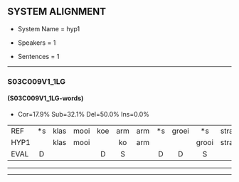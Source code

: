 
## SYSTEM ALIGNMENT

- System Name = hyp1

- Speakers = 1

- Sentences = 1

---

### S03C009V1_1LG

#### (S03C009V1_1LG-words)

- Cor=17.9%	Sub=32.1%	Del=50.0%	Ins=0.0%

|  |  |  |  |  |  |  |  |  |  |  |  |  |  |  |  |  |  |  |  |  |  |  |  |  |  |  |  |  |  |  |  |  |  |  |  |  |  |  |  |  |  |  |  |  |  |  |  |  |  |  |  |  |  |  |  |  |  |  |  |  |  |  |  |  |  |  |  |  |  |  |  |  |  |  |  |  |  |  |  |  |  |  |  |  |
|:--- |:---:|:---:|:---:|:---:|:---:|:---:|:---:|:---:|:---:|:---:|:---:|:---:|:---:|:---:|:---:|:---:|:---:|:---:|:---:|:---:|:---:|:---:|:---:|:---:|:---:|:---:|:---:|:---:|:---:|:---:|:---:|:---:|:---:|:---:|:---:|:---:|:---:|:---:|:---:|:---:|:---:|:---:|:---:|:---:|:---:|:---:|:---:|:---:|:---:|:---:|:---:|:---:|:---:|:---:|:---:|:---:|:---:|:---:|:---:|:---:|:---:|:---:|:---:|:---:|:---:|:---:|:---:|:---:|:---:|:---:|:---:|:---:|:---:|:---:|:---:|:---:|:---:|:---:|:---:|:---:|:---:|:---:|:---:|:---:|
| REF | *s | klas | mooi | koe | arm | arm | *s | groei | *s | strand | * | *s | bed | *s | eerst | voor | * | * | draai | *s | *s | herfst | * | * | duur | *s | straat | *s | leeuw | *s | clown | * | * | hoek | * | * | * | krant | * | * | hout | *s | vriend | *s | gauw | *s | chips | * | * | * | groen | * | * | feest | * | * | * | reis | jas | *s | huis | *s | paard | vijf | *s | muts | * | * | nieuw | * | * | kind | bang | oog | *s | zacht | *s | schoen | plas | *s | neus | *s | knoop | plank |
| HYP1 |  | klas | mooi |  | ko | arm |  |  | grooi | strand |  |  | o | et | ef | voor |  | ra | sja | sia | t | herfst |  |  |  | dier | straat |  |  |  |  | neel | lon | hoek |  |  |  | krant |  |  |  | houd | vriend |  |  |  |  |  | gel | kepels | groen |  | f | feest |  |  |  |  |  |  |  |  |  |  |  |  |  |  | rs | ias | has | at | va | net | dan | o | zegt | schoon | plas |  |  | nees | knoop | plank |
| EVAL | D |  |  | D | S |  | D | D | S |  | D | D | S | S | S |  | D | S | S | S | S |  | D | D | D | S |  | D | D | D | D | S | S |  | D | D | D |  | D | D | D | S |  | D | D | D | D | D | S | S |  | D | S |  | D | D | D | D | D | D | D | D | D | D | D | D | D | D | S | S | S | S | S | S | S | S | S | S |  | D | D | S |  |  |
---

---
